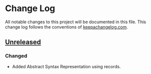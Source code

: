 # Change Log
All notable changes to this project will be documented in this file. This change log follows the conventions of [keepachangelog.com](http://keepachangelog.com/).

## [Unreleased]
### Changed
- Added Abstract Syntax Representation using records.

[Unreleased]: https://github.com/shannonjanehogan/timscript
